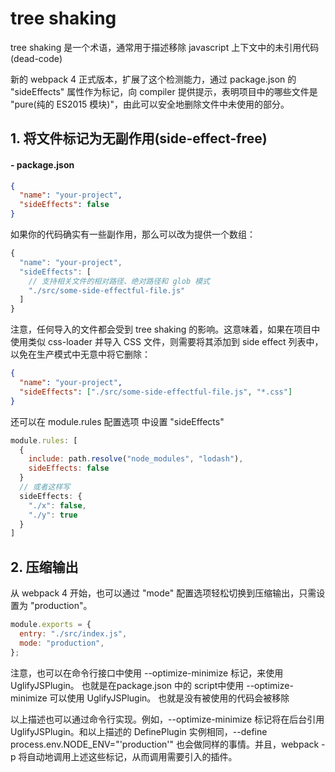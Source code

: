 # tree shaking

tree shaking 是一个术语，通常用于描述移除 javascript 上下文中的未引用代码(dead-code)

新的 webpack 4 正式版本，扩展了这个检测能力，通过 package.json 的 "sideEffects" 属性作为标记，向 compiler 提供提示，表明项目中的哪些文件是 "pure(纯的 ES2015 模块)"，由此可以安全地删除文件中未使用的部分。

## 1. 将文件标记为无副作用(side-effect-free)

#### - package.json

```json
{
  "name": "your-project",
  "sideEffects": false
}
```

如果你的代码确实有一些副作用，那么可以改为提供一个数组：

```js
{
  "name": "your-project",
  "sideEffects": [
    // 支持相关文件的相对路径、绝对路径和 glob 模式
    "./src/some-side-effectful-file.js"
  ]
}
```

<card-primary theme="#DCF2FD" font-size="16px" color="#618ca0">
注意，任何导入的文件都会受到 tree shaking 的影响。这意味着，如果在项目中使用类似 css-loader 并导入 CSS 文件，则需要将其添加到 side effect 列表中，以免在生产模式中无意中将它删除：
</card-primary>

```json
{
  "name": "your-project",
  "sideEffects": ["./src/some-side-effectful-file.js", "*.css"]
}
```

还可以在 module.rules 配置选项 中设置 "sideEffects"

```js
module.rules: [
  {
    include: path.resolve("node_modules", "lodash"),
    sideEffects: false
  }
  // 或者这样写
  sideEffects: {
    "./x": false,
    "./y": true
  }
]
```

## 2. 压缩输出

从 webpack 4 开始，也可以通过 "mode" 配置选项轻松切换到压缩输出，只需设置为 "production"。

```js {3}
module.exports = {
  entry: "./src/index.js",
  mode: "production",
};
```

<card-primary theme="#DCF2FD" font-size="16px" color="#618ca0">
注意，也可以在命令行接口中使用 --optimize-minimize 标记，来使用 UglifyJSPlugin。
也就是在package.json 中的 script中使用 --optimize-minimize 可以使用 UglifyJSPlugin。
也就是没有被使用的代码会被移除

以上描述也可以通过命令行实现。例如，--optimize-minimize 标记将在后台引用 UglifyJSPlugin。和以上描述的 DefinePlugin 实例相同，--define process.env.NODE_ENV="'production'" 也会做同样的事情。并且，webpack -p 将自动地调用上述这些标记，从而调用需要引入的插件。
</card-primary>
